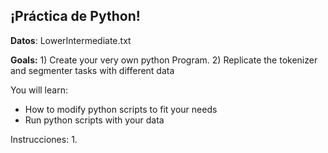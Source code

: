 ## ¡Práctica de Python!

**Datos**: LowerIntermediate.txt

**Goals:** 1) Create your very own python Program. 2) Replicate the tokenizer and segmenter tasks with different data

You will learn:
- How to modify python scripts to fit your needs
- Run python scripts with your data

Instrucciones:
1. 
